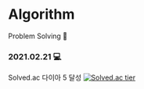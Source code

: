 # Algorithm
 Problem Solving :sunflower:


### 2021.02.21 💻

Solved.ac 다이아 5 달성
[![Solved.ac tier](http://mazassumnida.wtf/api/v2/generate_badge?boj=seuha516)](https://solved.ac/seuha516)
